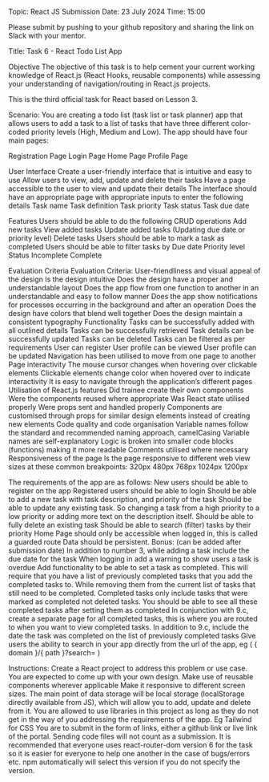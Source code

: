 Topic: React JS
Submission Date: 23 July 2024
Time: 15:00

Please submit by pushing to your github repository and sharing the link on Slack with your mentor.

Title: Task 6 - React Todo List App

Objective
The objective of this task is to help cement your current working knowledge of React.js (React Hooks, reusable components) while assessing your understanding of navigation/routing in React.js projects.

This is the third official task for React based on Lesson 3.

Scenario: You are creating a todo list (task list or task planner) app that allows users to add a task to a list of tasks that have three different color-coded priority levels (High, Medium and Low). The app should have four main pages:

Registration Page
Login Page
Home Page
Profile Page

User Interface
Create a user-friendly interface that is intuitive and easy to use
Allow users to view, add, update and delete their tasks
Have a page accessible to the user to view and update their details
The interface should have an appropriate page with appropriate  inputs to enter the following details
Task name
Task definition
Task priority
Task status
Task due date

Features
Users should be able to do the following CRUD operations
Add new tasks
View added tasks
Update added tasks (Updating due date or priority level)
Delete tasks
Users should be able to mark a task as completed
Users should be able to filter tasks by
Due date
Priority level
Status
Incomplete
Complete

Evaluation Criteria
Evaluation Criteria:
User-friendliness and visual appeal of the design
Is the design intuitive
Does the design have a proper and understandable layout
Does the app flow from one function to another in an understandable and easy to follow manner
Does the app show notifications for processes occurring in the background and after an operation
Does the design have colors that blend well together
Does the design maintain a consistent typography
Functionality
Tasks can be successfully added with all outlined details
Tasks can be successfully retrieved
Task details can be successfully updated
Tasks can be deleted
Tasks can be filtered as per requirements
User can register
User profile can be viewed
User profile can be updated
Navigation has been utilised to move from one page to another
Page interactivity
The mouse cursor changes when hovering over clickable elements
Clickable elements change color when hovered over to indicate interactivity
It is easy to navigate through the application’s different pages
Utilisation of React.js features
Did trainee create their own components
Were the components reused where appropriate
Was React state utilised properly
Were props sent and handled properly
Components are customised through props for similar design elements instead of creating new elements
Code quality and code organisation
Variable names follow the standard and recommended naming approach, camelCasing
Variable names are self-explanatory
Logic is broken into smaller code blocks (functions) making it more readable
Comments utilised where necessary
Responsiveness of the page
Is the page responsive to different web view sizes at these common breakpoints:
320px
480px
768px
1024px
1200px


The requirements of the app are as follows:
New users should be able to register on the app
Registered users should be able to login
Should be able to add a new task with task description, and priority of the task
Should be able to update any existing task. So changing a task from a high priority to a low priority or adding more text on the description itself. 
Should be able to fully delete an existing task
Should be able to search (filter) tasks by their priority
Home Page should only be accessible when logged in, this is called a guarded route
Data should be persistent.
Bonus: (can be added after submission date)
In addition to number 3, while adding a task include the due date for the task
When logging in add a warning to show users a task is overdue
Add functionality to be able to set a task as completed. This will require that you have a list of previously completed tasks that you add the completed tasks to. While removing them from the current list of tasks that still need to be completed. Completed tasks only include tasks that were marked as completed not deleted tasks. 
You should be able to see all these completed tasks after setting them as completed
In conjunction with 9.c, create a separate page for all completed tasks, this is where you are routed to when you want to view completed tasks.
In addition to 9.c, include the date the task was completed on the list of previously completed tasks
Give users the ability to search in your app directly from the url of the app, 
eg ( { domain }/{ path }?search= )

Instructions:
Create a React project to address this problem or use case. You are expected to come up with your own design.
Make use of reusable components wherever applicable
Make it responsive to different screen sizes.
The main point of data storage will be local storage (localStorage directly available from JS), which will allow you to add, update and delete from it.
You are allowed to use libraries in this project as long as they do not get in the way of you addressing the requirements of the app. Eg Tailwind for CSS
You are to submit in the form of links, either a github link or live link of the portal. Sending code files will not count as a submission.
It is recommended that everyone uses react-router-dom version 6 for the task so it is easier for everyone to help one another in the case of bugs/errors etc. npm automatically will select this version if you do not specify the version. 
